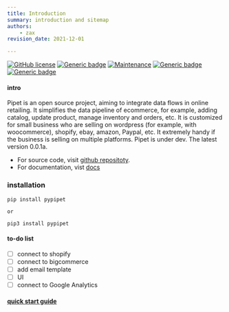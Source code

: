 ```yaml
---
title: Introduction
summary: introduction and sitemap
authors:
    - zax
revision_date: 2021-12-01

---
```


[![GitHub license](https://img.shields.io/github/license/Naereen/StrapDown.js.svg)](https://github.com/Naereen/StrapDown.js/blob/master/LICENSE)
[![Generic badge](https://img.shields.io/badge/Status-dev-orange.svg)](https://shields.io/)
[![Maintenance](https://img.shields.io/badge/Maintained%3F-yes-green.svg)](https://GitHub.com/Naereen/StrapDown.js/graphs/commit-activity)
[![Generic badge](https://img.shields.io/badge/Pypi-0.0.1a-blue.svg)](https://shields.io/)
[![Generic badge](https://img.shields.io/badge/Python-3.8-blue.svg)](https://shields.io/)

#### intro

Pipet is an open source project, aiming to integrate data flows in online retailing. It simplifies the data pipeline of ecommerce, for example, adding catalog, update product, manage inventory and orders, etc. It is customized for small business who are selling on wordpress (for example, with woocommerce), shopify, ebay, amazon, Paypal, etc. It extremely handy if the business is selling on multiple platforms. Pipet is under dev. The latest version 0.0.1a. 

* For source code,  visit  [github repositoty](https://).
* For documentation, vist [docs]()

### installation

    pip install pypipet

    or 

    pip3 install pypipet

#### to-do list

- [ ] connect to shopify
- [ ] connect to bigcommerce
- [ ] add email template
- [ ] UI
- [ ] connect to Google Analytics

#### [quick start guide]()






<!-- 
## Commands

* `mkdocs new [dir-name]` - Create a new project.
* `mkdocs serve` - Start the live-reloading docs server.
* `mkdocs build` - Build the documentation site.
* `mkdocs -h` - Print help message and exit.

## Project layout

    mkdocs.yml    # The configuration file.
    docs/
        index.md  # The documentation homepage.
        ...       # Other markdown pages, images and other files. -->
